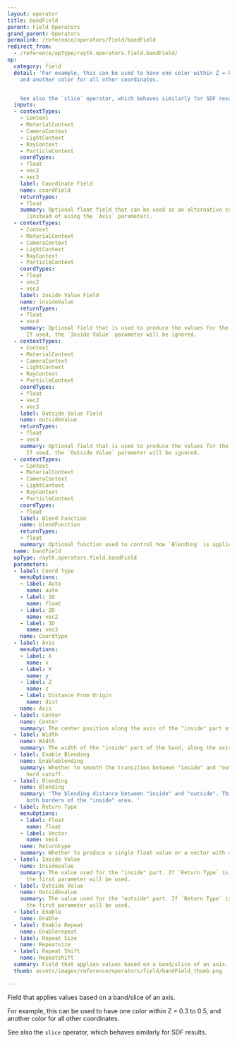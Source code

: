 ```yaml
---
layout: operator
title: bandField
parent: Field Operators
grand_parent: Operators
permalink: /reference/operators/field/bandField
redirect_from:
  - /reference/opType/raytk.operators.field.bandField/
op:
  category: field
  detail: 'For example, this can be used to have one color within Z = 0.3 to 0.5,
    and another color for all other coordinates.


    See also the `slice` operator, which behaves similarly for SDF results.'
  inputs:
  - contextTypes:
    - Context
    - MaterialContext
    - CameraContext
    - LightContext
    - RayContext
    - ParticleContext
    coordTypes:
    - float
    - vec2
    - vec3
    label: Coordinate Field
    name: coordField
    returnTypes:
    - float
    summary: Optional float field that can be used as an alternative coordinate source
      (instead of using the `Axis` parameter).
  - contextTypes:
    - Context
    - MaterialContext
    - CameraContext
    - LightContext
    - RayContext
    - ParticleContext
    coordTypes:
    - float
    - vec2
    - vec3
    label: Inside Value Field
    name: insideValue
    returnTypes:
    - float
    - vec4
    summary: Optional field that is used to produce the values for the "inside" part.
      If used, the `Inside Value` parameter will be ignored.
  - contextTypes:
    - Context
    - MaterialContext
    - CameraContext
    - LightContext
    - RayContext
    - ParticleContext
    coordTypes:
    - float
    - vec2
    - vec3
    label: Outside Value Field
    name: outsideValue
    returnTypes:
    - float
    - vec4
    summary: Optional field that is used to produce the values for the "outside" part.
      If used, the `Outside Value` parameter will be ignored.
  - contextTypes:
    - Context
    - MaterialContext
    - CameraContext
    - LightContext
    - RayContext
    - ParticleContext
    coordTypes:
    - float
    label: Blend Function
    name: blendFunction
    returnTypes:
    - float
    summary: Optional function used to control how `Blending` is applied.
  name: bandField
  opType: raytk.operators.field.bandField
  parameters:
  - label: Coord Type
    menuOptions:
    - label: Auto
      name: auto
    - label: 1D
      name: float
    - label: 2D
      name: vec2
    - label: 3D
      name: vec3
    name: Coordtype
  - label: Axis
    menuOptions:
    - label: X
      name: x
    - label: Y
      name: y
    - label: Z
      name: z
    - label: Distance From Origin
      name: dist
    name: Axis
  - label: Center
    name: Center
    summary: The center position along the axis of the "inside" part of the band.
  - label: Width
    name: Width
    summary: The width of the "inside" part of the band, along the axis.
  - label: Enable Blending
    name: Enableblending
    summary: Whether to smooth the transition between "inside" and "outside" vs a
      hard cutoff.
  - label: Blending
    name: Blending
    summary: 'The blending distance between "inside" and "outside". This applies to
      both borders of the "inside" area. '
  - label: Return Type
    menuOptions:
    - label: Float
      name: float
    - label: Vector
      name: vec4
    name: Returntype
    summary: Whether to produce a single float value or a vector with 4 parts.
  - label: Inside Value
    name: Insidevalue
    summary: The value used for the "inside" part. If `Return Type` is `Float`, only
      the first parameter will be used.
  - label: Outside Value
    name: Outsidevalue
    summary: The value used for the "outside" part. If `Return Type` is `Float`, only
      the first parameter will be used.
  - label: Enable
    name: Enable
  - label: Enable Repeat
    name: Enablerepeat
  - label: Repeat Size
    name: Repeatsize
  - label: Repeat Shift
    name: Repeatshift
  summary: Field that applies values based on a band/slice of an axis.
  thumb: assets/images/reference/operators/field/bandField_thumb.png

---
```



Field that applies values based on a band/slice of an axis.

For example, this can be used to have one color within Z = 0.3 to 0.5, and another color for all other coordinates.

See also the `slice` operator, which behaves similarly for SDF results.
